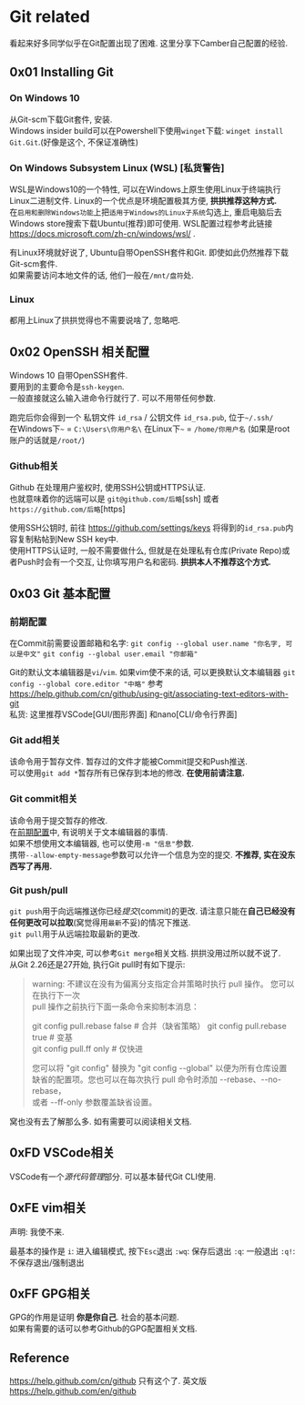 # Git related

看起来好多同学似乎在Git配置出现了困难. 这里分享下Camber自己配置的经验.

## 0x01 Installing Git

### On Windows 10 

从Git-scm下载Git套件, 安装.  
Windows insider build可以在Powershell下使用`winget`下载: `winget install Git.Git`.(好像是这个, 不保证准确性)

### On Windows Subsystem Linux (WSL) [私货警告]

WSL是Windows10的一个特性, 可以在Windows上原生使用Linux于终端执行Linux二进制文件. Linux的一个优点是环境配置极其方便, **拱拱推荐这种方式.**  
在`启用和删除Windows功能`上把`适用于Windows的Linux子系统`勾选上, 重启电脑后去Windows store搜索下载Ubuntu(推荐)即可使用. WSL配置过程参考此链接 https://docs.microsoft.com/zh-cn/windows/wsl/ .  

有Linux环境就好说了, Ubuntu自带OpenSSH套件和Git. 即使如此仍然推荐下载Git-scm套件.   
如果需要访问本地文件的话, 他们一般在`/mnt/盘符`处.

### Linux

都用上Linux了拱拱觉得也不需要说啥了, 忽略吧.

## 0x02 OpenSSH 相关配置

Windows 10 自带OpenSSH套件.  
要用到的主要命令是`ssh-keygen`.  
一般直接就这么输入进命令行就行了. 可以不用带任何参数.

跑完后你会得到一个 私钥文件 `id_rsa` / 公钥文件 `id_rsa.pub`, 位于`~/.ssh/`  
在Windows下`~` = `C:\Users\你用户名\`
在Linux下`~` = `/home/你用户名` (如果是root账户的话就是`/root/`)

### Github相关
Github 在处理用户鉴权时, 使用SSH公钥或HTTPS认证.  
也就意味着你的远端可以是 `git@github.com/后略`[ssh] 或者 `https://github.com/后略`[https]

使用SSH公钥时, 前往 https://github.com/settings/keys 将得到的`id_rsa.pub`内容复制粘帖到New SSH key中.  
使用HTTPS认证时, 一般不需要做什么, 但就是在处理私有仓库(Private Repo)或者Push时会有一个交互, 让你填写用户名和密码. **拱拱本人不推荐这个方式.**  

## 0x03 Git 基本配置

### 前期配置

在Commit前需要设置邮箱和名字: 
`git config --global user.name "你名字, 可以是中文"`
`git config --global user.email "你邮箱"`

Git的默认文本编辑器是`vi`/`vim`. 如果vim使不来的话, 可以更换默认文本编辑器
`git config --global core.editor "中略"`
参考 https://help.github.com/cn/github/using-git/associating-text-editors-with-git  
私货: 这里推荐VSCode[GUI/图形界面] 和nano[CLI/命令行界面]

### Git add相关

该命令用于暂存文件. 暂存过的文件才能被Commit提交和Push推送.  
可以使用`git add *`暂存所有已保存到本地的修改. **在使用前请注意.**

### Git commit相关

该命令用于提交暂存的修改.  
在[前期配置](#前期配置)中, 有说明关于文本编辑器的事情.  
如果不想使用文本编辑器, 也可以使用`-m "信息"`参数.  
携带`--allow-empty-message`参数可以允许一个信息为空的提交. **不推荐, 实在没东西写了再用.**

### Git push/pull

`git push`用于向远端推送你已经*提交*(commit)的更改. 请注意只能在**自己已经没有任何更改可以拉取**(窝觉得用`最新`不妥)的情况下推送.  
`git pull`用于从远端拉取最新的更改.

如果出现了文件冲突, 可以参考`Git merge`相关文档. 拱拱没用过所以就不说了.  
从Git 2.26还是27开始, 执行Git pull时有如下提示:

> warning: 不建议在没有为偏离分支指定合并策略时执行 pull 操作。 您可以在执行下一次  
> pull 操作之前执行下面一条命令来抑制本消息：
> 
> git config pull.rebase false  # 合并（缺省策略） 
> git config pull.rebase true   # 变基  
> git config pull.ff only       # 仅快进  
> 
> 您可以将 "git config" 替换为 "git config --global" 以便为所有仓库设置  
> 缺省的配置项。您也可以在每次执行 pull 命令时添加 --rebase、--no-rebase，  
> 或者 --ff-only 参数覆盖缺省设置。

窝也没有去了解那么多. 如有需要可以阅读相关文档.  

## 0xFD VSCode相关
VSCode有一个*源代码管理*部分. 可以基本替代Git CLI使用.

## 0xFE vim相关
声明: 我使不来.  

最基本的操作是
`i`: 进入编辑模式, 按下`Esc`退出
`:wq`: 保存后退出
`:q`: 一般退出
`:q!`: 不保存退出/强制退出

## 0xFF GPG相关
GPG的作用是证明 **你是你自己**. 社会的基本问题.  
如果有需要的话可以参考Github的GPG配置相关文档.

## Reference
https://help.github.com/cn/github 只有这个了.
英文版 https://help.github.com/en/github
